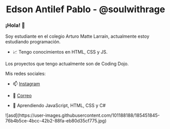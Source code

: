 ### <h1 align="center">Edson Antilef Pablo - @soulwithrage</h1>
### ¡Hola! 👋 
Soy estudiante en el colegio Arturo Matte Larraín, actualmente estoy estudiando programación.

- 📈 Tengo conocimientos en HTML, CSS y JS.

Los proyectos que tengo actualmente son de Coding Dojo.

Mis redes sociales:

- 📫 [Instagram](https://www.instagram.com/soulwithrage/)

- 📧 [Correo](mailto:@edson.antilef.torres@alumnos.sip.cl)


- 🌱 Aprendiendo JavaScript, HTML, CSS y C#

<!--
**xsoulwithrage/xsoulwithrage** is a ✨ _special_ ✨ repository because its `README.md` (this file) appears on your GitHub profile.
--!>


![asd](https://user-images.githubusercontent.com/101188188/185451845-76b4b5ce-4bcc-42b2-88fa-eb80d35cf775.jpg)

